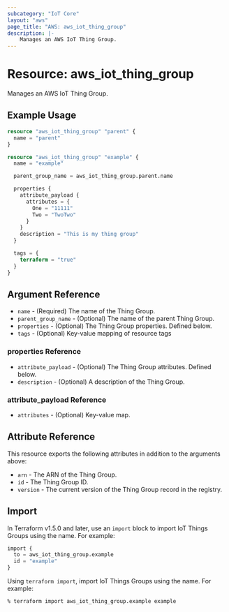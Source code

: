 ```yaml
---
subcategory: "IoT Core"
layout: "aws"
page_title: "AWS: aws_iot_thing_group"
description: |-
    Manages an AWS IoT Thing Group.
---
```


# Resource: aws_iot_thing_group

Manages an AWS IoT Thing Group.

## Example Usage

```terraform
resource "aws_iot_thing_group" "parent" {
  name = "parent"
}

resource "aws_iot_thing_group" "example" {
  name = "example"

  parent_group_name = aws_iot_thing_group.parent.name

  properties {
    attribute_payload {
      attributes = {
        One = "11111"
        Two = "TwoTwo"
      }
    }
    description = "This is my thing group"
  }

  tags = {
    terraform = "true"
  }
}
```

## Argument Reference

* `name` - (Required) The name of the Thing Group.
* `parent_group_name` - (Optional) The name of the parent Thing Group.
* `properties` - (Optional) The Thing Group properties. Defined below.
* `tags` - (Optional) Key-value mapping of resource tags

### properties Reference

* `attribute_payload` - (Optional) The Thing Group attributes. Defined below.
* `description` - (Optional) A description of the Thing Group.

### attribute_payload Reference

* `attributes` - (Optional) Key-value map.

## Attribute Reference

This resource exports the following attributes in addition to the arguments above:

* `arn` - The ARN of the Thing Group.
* `id` - The Thing Group ID.
* `version` - The current version of the Thing Group record in the registry.

## Import

In Terraform v1.5.0 and later, use an `import` block to import IoT Things Groups using the name. For example:

```terraform
import {
  to = aws_iot_thing_group.example
  id = "example"
}
```

Using `terraform import`, import IoT Things Groups using the name. For example:

```console
% terraform import aws_iot_thing_group.example example
```
